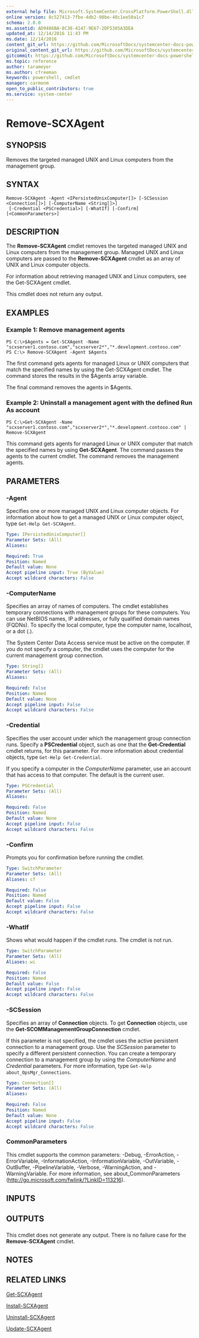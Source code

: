 ```yaml
---
external help file: Microsoft.SystemCenter.CrossPlatform.PowerShell.dll-Help.xml
online version: 8c527413-7fbe-4db2-90be-40c1ee50a1c7
schema: 2.0.0
ms.assetid: AD9486BA-8C38-4147-9E67-2DF5305A3DEA
updated_at: 12/14/2016 11:43 PM
ms.date: 12/14/2016
content_git_url: https://github.com/MicrosoftDocs/systemcenter-docs-powershell/blob/master/systemcenter-cmdlets/SystemCenter2016/OperationsManager/v1.0/Remove-SCXAgent.md
original_content_git_url: https://github.com/MicrosoftDocs/systemcenter-docs-powershell/blob/master/systemcenter-cmdlets/SystemCenter2016/OperationsManager/v1.0/Remove-SCXAgent.md
gitcommit: https://github.com/MicrosoftDocs/systemcenter-docs-powershell/blob/96cd9bd2780eb6b78c540fa00d3b8a4313e3ed40/systemcenter-cmdlets/SystemCenter2016/OperationsManager/v1.0/Remove-SCXAgent.md
ms.topic: reference
author: tarameyer
ms.author: cfreeman
keywords: powershell, cmdlet
manager: carmonm
open_to_public_contributors: true
ms.service: system-center
---
```


# Remove-SCXAgent

## SYNOPSIS
Removes the targeted managed UNIX and Linux computers from the management group.

## SYNTAX

```
Remove-SCXAgent -Agent <IPersistedUnixComputer[]> [-SCSession <Connection[]>] [-ComputerName <String[]>]
 [-Credential <PSCredential>] [-WhatIf] [-Confirm] [<CommonParameters>]
```

## DESCRIPTION
The **Remove-SCXAgent** cmdlet removes the targeted managed UNIX and Linux computers from the management group.
Managed UNIX and Linux computers are passed to the **Remove-SCXAgent** cmdlet as an array of UNIX and Linux computer objects.

For information about retrieving managed UNIX and Linux computers, see the Get-SCXAgent cmdlet.

This cmdlet does not return any output.

## EXAMPLES

### Example 1: Remove management agents
```
PS C:\>$Agents = Get-SCXAgent -Name "scxserver1.contoso.com","scxserver2*","*.development.contoso.com"
PS C:\> Remove-SCXAgent -Agent $Agents
```

The first command gets agents for managed Linux or UNIX computers that match the specified names by using the Get-SCXAgent cmdlet.
The command stores the results in the $Agents array variable.

The final command removes the agents in $Agents.

### Example 2: Uninstall a management agent with the defined Run As account
```
PS C:\>Get-SCXAgent -Name "scxserver1.contoso.com","scxserver2*","*.development.contoso.com" | Remove-SCXAgent
```

This command gets agents for managed Linux or UNIX computer that match the specified names by using **Get-SCXAgent**.
The command passes the agents to the current cmdlet.
The command removes the management agents.

## PARAMETERS

### -Agent
Specifies one or more managed UNIX and Linux computer objects.
For information about how to get a managed UNIX or Linux computer object, type `Get-Help Get-SCXAgent`.

```yaml
Type: IPersistedUnixComputer[]
Parameter Sets: (All)
Aliases: 

Required: True
Position: Named
Default value: None
Accept pipeline input: True (ByValue)
Accept wildcard characters: False
```

### -ComputerName
Specifies an array of names of computers.
The cmdlet establishes temporary connections with management groups for these computers.
You can use NetBIOS names, IP addresses, or fully qualified domain names (FQDNs).
To specify the local computer, type the computer name, localhost, or a dot (.).

The System Center Data Access service must be active on the computer.
If you do not specify a computer, the cmdlet uses the computer for the current management group connection.

```yaml
Type: String[]
Parameter Sets: (All)
Aliases: 

Required: False
Position: Named
Default value: None
Accept pipeline input: False
Accept wildcard characters: False
```

### -Credential
Specifies the user account under which the management group connection runs.
Specify a **PSCredential** object, such as one that the **Get-Credential** cmdlet returns, for this parameter.
For more information about credential objects, type `Get-Help Get-Credential`.

If you specify a computer in the *ComputerName* parameter, use an account that has access to that computer.
The default is the current user.

```yaml
Type: PSCredential
Parameter Sets: (All)
Aliases: 

Required: False
Position: Named
Default value: None
Accept pipeline input: False
Accept wildcard characters: False
```

### -Confirm
Prompts you for confirmation before running the cmdlet.

```yaml
Type: SwitchParameter
Parameter Sets: (All)
Aliases: cf

Required: False
Position: Named
Default value: False
Accept pipeline input: False
Accept wildcard characters: False
```

### -WhatIf
Shows what would happen if the cmdlet runs.
The cmdlet is not run.

```yaml
Type: SwitchParameter
Parameter Sets: (All)
Aliases: wi

Required: False
Position: Named
Default value: False
Accept pipeline input: False
Accept wildcard characters: False
```

### -SCSession
Specifies an array of **Connection** objects.
To get **Connection** objects, use the **Get-SCOMManagementGroupConnection** cmdlet.

If this parameter is not specified, the cmdlet uses the active persistent connection to a management group.
Use the *SCSession* parameter to specify a different persistent connection.
You can create a temporary connection to a management group by using the *ComputerName* and *Credential* parameters.
For more information, type `Get-Help about_OpsMgr_Connections`.

```yaml
Type: Connection[]
Parameter Sets: (All)
Aliases: 

Required: False
Position: Named
Default value: None
Accept pipeline input: False
Accept wildcard characters: False
```

### CommonParameters
This cmdlet supports the common parameters: -Debug, -ErrorAction, -ErrorVariable, -InformationAction, -InformationVariable, -OutVariable, -OutBuffer, -PipelineVariable, -Verbose, -WarningAction, and -WarningVariable. For more information, see about_CommonParameters (http://go.microsoft.com/fwlink/?LinkID=113216).

## INPUTS

## OUTPUTS

###  
This cmdlet does not generate any output.
There is no failure case for the **Remove-SCXAgent** cmdlet.

## NOTES

## RELATED LINKS

[Get-SCXAgent](xref:SystemCenter2016/OperationsManager/v1.0/Get-SCXAgent.md)

[Install-SCXAgent](xref:SystemCenter2016/OperationsManager/v1.0/Install-SCXAgent.md)

[Uninstall-SCXAgent](xref:SystemCenter2016/OperationsManager/v1.0/Uninstall-SCXAgent.md)

[Update-SCXAgent](xref:SystemCenter2016/OperationsManager/v1.0/Update-SCXAgent.md)

